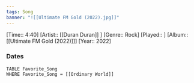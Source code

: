 ```yaml
---
tags: Song  
banner: "![[Ultimate FM Gold (2022).jpg]]"
---
```

[Time:: 4:40]
[Artist:: [[Duran Duran]] ]
[Genre:: Rock]
[Played:: ]
[Album:: [[Ultimate FM Gold (2022)]]]
[Year:: 2022]
### Dates
````dataview
TABLE Favorite_Song
WHERE Favorite_Song = [[Ordinary World]]
````